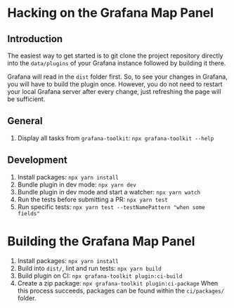 # Hacking on the Grafana Map Panel

## Introduction
The easiest way to get started is to git clone the project repository 
directly into the `data/plugins` of your Grafana instance followed
by building it there.

Grafana will read in the `dist` folder first. So, to see your changes in 
Grafana, you will have to build the plugin once. However, you do not 
need to restart your local Grafana server after every change, just 
refreshing the page will be sufficient.

## General
1. Display all tasks from `grafana-toolkit`: `npx grafana-toolkit --help`

## Development
1. Install packages: `npx yarn install`
2. Bundle plugin in dev mode: `npx yarn dev`
3. Bundle plugin in dev mode and start a watcher: `npx yarn watch`
4. Run the tests before submitting a PR: `npx yarn test`
5. Run specific tests: `npx yarn test --testNamePattern "when some fields"`

# Building the Grafana Map Panel
1. Install packages: `npx yarn install`
2. Build into `dist/`, lint and run tests: `npx yarn build`
3. Build plugin on CI: `npx grafana-toolkit plugin:ci-build`
4. Create a zip package: `npx grafana-toolkit plugin:ci-package`
   When this process succeeds, packages can be found within the `ci/packages/` folder.
